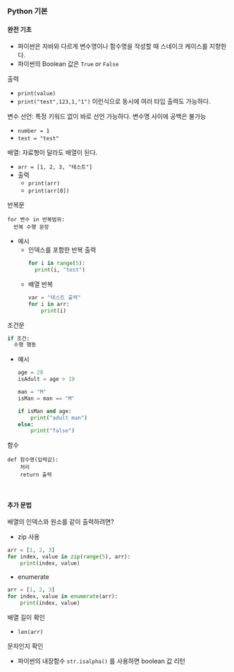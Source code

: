 ### Python 기본

#### 완전 기초

- 파이썬은 자바와 다르게 변수명이나 함수명을 작성할 때 스네이크 케이스를 지향한다.
- 파이썬의 Boolean 값은 `True` or `False`

출력
- `print(value)`
- `print("test",123,1,"1")` 이런식으로 동시에 여러 타입 출력도 가능하다.

변수 선언: 특정 키워드 없이 바로 선언 가능하다. 변수명 사이에 공백은 불가능
- `number = 1`
- `test = "test"`

배열: 자료형이 달라도 배열이 된다.
- `arr = [1, 2, 3, "테스트"]`
- 출력
  - `print(arr)`
  - `print(arr[0])`
 
반복문
```
for 변수 in 반복범위:
  반복 수행 문장
```
- 예시
  - 인덱스를 포함한 반복 출력
    ```python
    for i in range(5):
      print(i, "test")
    ```
  - 배열 반복
    ```python
    var = "테스트 출력"
    for i in arr:
        print(i)
    ```

조건문
```python
if 조건:
  수행 행동
```

- 예시
  ```py
  age = 20
  isAdult = age > 19
  
  man = "M"
  isMan = man == "M"
  
  if isMan and age:
      print("adult man")
  else:
      print("false")
  ```

함수
```
def 함수명(입력값):
    처리
    return 출력
```

<br>

#### 추가 문법

배열의 인덱스와 원소를 같이 출력하려면?
- zip 사용
```py
arr = [1, 2, 3]
for index, value in zip(range(5), arr):
    print(index, value)
```

- enumerate
```py
arr = [1, 2, 3]
for index, value in enumerate(arr):
    print(index, value)
```

배열 길이 확인
- `len(arr)`

문자인지 확인
- 파이썬의 내장함수 `str.isalpha()` 를 사용하면 boolean 값 리턴



